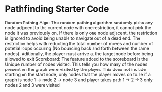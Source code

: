 # Pathfinding Starter Code
Random Pathing Algo:
    The random pathing algorithm randomly picks any node adjacent to the current node with one restriction, it cannot pick the node it was previously on. If there is only one node adjacent, the restriction is ignored to avoid being unable to navigate out of a dead end. The restriction helps with reducting the total number of moves and number of potetial loops occuring (No bouncing back and forth between the same nodes). Aditionally, the player must arrive at the target node before being allowed to exit
Scoreboard:
    The feature added to the scoreboard is the Unique number of nodes visited. This tells you how many of the nodes present on the graph were visited by the player. This does not include starting on the start node, only nodes that the player moves on to. Ie if a graph is node 1 -> node 2 -> node 3 and player takes path 1 -> 2 -> 3 only nodes 2 and 3 were visited